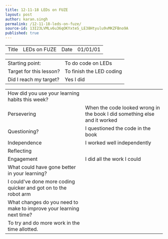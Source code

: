 ```yaml
---
title: 12-11-18 LEDs on FUZE
layout: post
author: karan.singh
permalink: /12-11-18-leds-on-fuze/
source-id: 13I23LVMLv6u36qOKYxteS_LE38Htyulu9vMKZFBno9A
published: true
---
```

<table>
  <tr>
    <td>Title</td>
    <td>LEDs on FUZE</td>
    <td>Date</td>
    <td>01/01/01</td>
  </tr>
</table>


<table>
  <tr>
    <td>Starting point:</td>
    <td>To do code on LEDs</td>
  </tr>
  <tr>
    <td>Target for this lesson?</td>
    <td>To finish the LED coding</td>
  </tr>
  <tr>
    <td>Did I reach my target? </td>
    <td>Yes I did</td>
  </tr>
</table>


<table>
  <tr>
    <td>How did you use your learning habits this week?</td>
    <td></td>
  </tr>
  <tr>
    <td>Persevering</td>
    <td>When the code looked wrong in the book I did something else and it worked </td>
  </tr>
  <tr>
    <td>Questioning?</td>
    <td>I questioned the code in the book</td>
  </tr>
  <tr>
    <td>Independence</td>
    <td>I worked well independently</td>
  </tr>
  <tr>
    <td>Reflecting</td>
    <td></td>
  </tr>
  <tr>
    <td>Engagement</td>
    <td>I did all the work I could</td>
  </tr>
  <tr>
    <td>What could have gone better in your learning?</td>
    <td></td>
  </tr>
  <tr>
    <td>I could've done more coding quicker and got on to the robot arm</td>
    <td></td>
  </tr>
  <tr>
    <td>What changes do you need to make to improve your learning next time?</td>
    <td></td>
  </tr>
  <tr>
    <td>To try and do more work in the time allotted.</td>
    <td></td>
  </tr>
</table>


